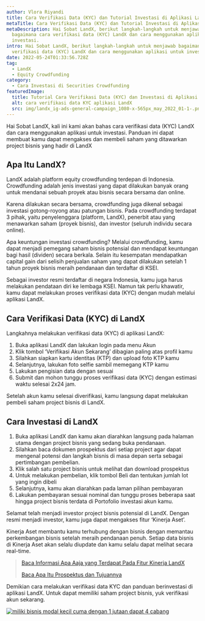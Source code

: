 ```yaml
---
author: Vlora Riyandi
title: Cara Verifikasi Data (KYC) dan Tutorial Investasi di Aplikasi LandX
metaTitle: Cara Verifikasi Data (KYC) dan Tutorial Investasi di Aplikasi LandX
metaDescription: Hai Sobat LandX, berikut langkah-langkah untuk menjawab
  bagaimana cara verifikasi data (KYC) LandX dan cara menggunakan aplikasi untuk
  investasi.
intro: Hai Sobat LandX, berikut langkah-langkah untuk menjawab bagaimana cara
  verifikasi data (KYC) LandX dan cara menggunakan aplikasi untuk investasi.
date: 2022-05-24T01:33:56.728Z
tag:
  - LandX
  - Equity Crowdfunding
category:
  - Cara Investasi di Securities Crowdfunding
featuredImage:
  title: Tutorial Cara Verifikasi Data (KYC) dan Investasi di Aplikasi LandX
  alt: cara verifikasi data KYC aplikasi LandX
  src: img/landx_ig-ads-general-campaign_1080-x-565px_may_2022_01-1-.png
---
```

Hai Sobat LandX, kali ini kami akan bahas cara verifikasi data (KYC) LandX dan cara menggunakan aplikasi untuk investasi. Panduan ini dapat membuat kamu dapat mengakses dan membeli saham yang ditawarkan project bisnis yang hadir di LandX

## Apa Itu LandX?

LandX adalah platform equity crowdfunding terdepan di Indonesia. Crowdfunding adalah jenis investasi yang dapat dilakukan banyak orang untuk mendanai sebuah proyek atau bisnis secara bersama dan online.

Karena dilakukan secara bersama, crowdfunding juga dikenal sebagai investasi gotong-royong atau patungan bisnis. Pada crowdfunding terdapat 3 pihak, yaitu penyelenggara (platform, LandX), penerbit atau yang menawarkan saham (proyek bisnis), dan investor (seluruh individu secara online).

Apa keuntungan investasi crowdfunding? Melalui crowdfunding, kamu dapat menjadi pemegang saham bisnis potensial dan mendapat keuntungan bagi hasil (dividen) secara berkala. Selain itu kesempatan mendapatkan capital gain dari selisih penjualan saham yang dapat dilakukan setelah 1 tahun proyek bisnis meraih pendanaan dan terdaftar di KSEI.

Sebagai investor resmi terdaftar di negara Indonesia, kamu juga harus melakukan pendataan diri ke lembaga KSEI. Namun tak perlu khawatir, kamu dapat melakukan proses verifikasi data (KYC) dengan mudah melalui aplikasi LandX.

## Cara Verifikasi Data (KYC) di LandX

Langkahnya melakukan verifikasi data (KYC) di aplikasi LandX:

1. Buka aplikasi LandX dan lakukan login pada menu Akun 
2. Klik tombol ‘Verifikasi Akun Sekarang’ dibagian paling atas profil kamu
3. Silahkan siapkan kartu identitas (KTP) dan upload foto KTP kamu
4. Selanjutnya, lakukan foto selfie sambil memegang KTP kamu
5. Lakukan pengisian data dengan sesuai
6. Submit dan mohon tunggu proses verifikasi data (KYC) dengan estimasi waktu selesai 2x24 jam.

Setelah akun kamu selesai diverifikasi, kamu langsung dapat melakukan pembeli saham project bisnis di LandX.

## Cara Investasi di LandX

1. Buka aplikasi LandX dan kamu akan diarahkan langsung pada halaman utama dengan project bisnis yang sedang buka pendanaan.
2. Silahkan baca dokumen prospektus dari setiap project agar dapat mengenal potensi dan langkah bisnis di masa depan serta sebagai pertimbangan pembelian.
3. Klik salah satu project bisnis untuk melihat dan download prospektus
4. Untuk melakukan pembelian, klik tombol Beli dan tentukan jumlah lot yang ingin dibeli
5. Selanjutnya, kamu akan diarahkan pada laman pilihan pembayaran 
6. Lakukan pembayaran sesuai nominal dan tunggu proses beberapa saat hingga project bisnis terdata di Portofolio investasi akun kamu.

Selamat telah menjadi investor project bisnis potensial di LandX. Dengan resmi menjadi investor, kamu juga dapat mengakses fitur ‘Kinerja Aset’. 

Kinerja Aset membantu kamu terhubung dengan bisnis dengan memantau perkembangan bisnis setelah meraih pendanaan penuh. Setiap data bisnis di Kinerja Aset akan selalu diupdate dan kamu selalu dapat melihat secara real-time.

> [Baca Informasi Apa Aaja yang Terdapat Pada Fitur Kinerja LandX](https://landx.id/blog/baru-nikmati-fitur-menarik-landx-apakah-itu-equity-crowdfunding/)
>
> [Baca Apa Itu Prospektus dan Tujuannya](https://landx.id/blog/isi-prospektus-apa-pengertian-tujuan-dan-cara-membaca-prospektus/)

Demikian cara melakukan verifikasi data KYC dan panduan berinvestasi di aplikasi LandX. Untuk dapat memiliki saham project bisnis, yuk verifikasi akun sekarang.

[![miliki bisnis modal kecil cuma dengan 1 jutaan dapat 4 cabang ](https://accountgram-production.sfo2.cdn.digitaloceanspaces.com/landx_ghost/2021/11/jadi-owner-bisnis-hanya-1-jutaan-dengan-cuan-yang-sangat-menjanjikan.png)](https://landx.id/project/?utm_source=Blog&utm_medium=organic+keyword&utm_campaign=blog&utm_id=Blog)